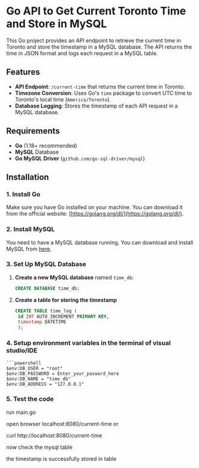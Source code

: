 # Go API to Get Current Toronto Time and Store in MySQL

This Go project provides an API endpoint to retrieve the current time in Toronto and store the timestamp in a MySQL database. The API returns the time in JSON format and logs each request in a MySQL table.

## Features

- **API Endpoint**: `/current-time` that returns the current time in Toronto.
- **Timezone Conversion**: Uses Go's `time` package to convert UTC time to Toronto's local time (`America/Toronto`).
- **Database Logging**: Stores the timestamp of each API request in a MySQL database.

## Requirements

- **Go** (1.18+ recommended)
- **MySQL** Database
- **Go MySQL Driver** (`github.com/go-sql-driver/mysql`)

## Installation

### 1. Install Go

Make sure you have Go installed on your machine. You can download it from the official website: [https://golang.org/dl/](https://golang.org/dl/).

### 2. Install MySQL

You need to have a MySQL database running. You can download and install MySQL from [here](https://dev.mysql.com/downloads/installer/).

### 3. Set Up MySQL Database

1. **Create a new MySQL database** named `time_db`:

   ```sql
   CREATE DATABASE time_db;

2. **Create a table for storing the timestamp**   
   ```sql
   CREATE TABLE time_log (
    id INT AUTO_INCREMENT PRIMARY KEY,
    timestamp DATETIME
    );

### 4. Setup environment variables in the terminal of visual studio/IDE
    ```powershell
    $env:DB_USER = "root"
    $env:DB_PASSWORD = Enter_your_pasword_here
    $env:DB_NAME = "time_db"
    $env:DB_ADDRESS = "127.0.0.1"
    

### 5. Test the code

run main.go 

open browser localhost:8080/current-time
or

curl http://localhost:8080/current-time


now check the mysql table 




the timestamp is successfully stored in table 


